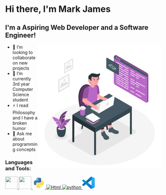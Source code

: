 # **Hi there, I'm Mark James**

## I'm a Aspiring Web Developer and a Software Engineer! 


<img align="right" src="https://raw.githubusercontent.com/cadornajansen/cadornajansen/main/Code%20typing-amico%20(1).png" alt="mj" height="400" />

- 🔭 I’m looking to collaborate on new projects
- 🌱 I’m currently 3rd year Computer Science student
- ⚡ I read Philosophy and I have a broken humor
- 💬 Ask me about programming concepts
  
<h3 align="left">Languages and Tools: </h3>

   
<p align="left"> <a href="https://www.java.com" target="_blank"> 
 <a href="https://dotnet.microsoft.com/en-us/learntocode" target="_blank"> <img src="https://upload.wikimedia.org/wikipedia/commons/thumb/b/bd/Logo_C_sharp.svg/1200px-Logo_C_sharp.svg.png" width="40" height="40"/> </a>    
 <a href="https://www.w3schools.com/js/default.asp" target="_blank"> <img src="https://www.freepnglogos.com/uploads/javascript-png/png-javascript-badge-picture-8.png" width="40" height="40"/> </a>    
<a href="https://www.python.org" target="_blank"> <img src="https://raw.githubusercontent.com/devicons/devicon/master/icons/python/python-original.svg" alt="python" width="40" height="40"/> </a> 
<a href="https://www.w3schools.com/html/html_intro.asp" target="_blank"> <img src="https://www.cnet.com/a/img/resize/39e05dbff495f3ecbf044772f45baf993b92890a/hub/2011/01/18/6ee1f979-f0f7-11e2-8c7c-d4ae52e62bcc/HTML5_Logo_550px.png?auto=webp&fit=crop&height=900&width=1200" alt="Html" width="40" height="40"/> </a> 
<a href="https://www.w3schools.com/w3css/defaulT.asp" target="_blank"> <img src="https://cdn-icons-png.flaticon.com/512/919/919826.png" alt="python" width="40" height="40"/> </a> 
<a href="https://code.visualstudio.com/" target="_blank"> <img src="https://raw.githubusercontent.com/devicons/devicon/master/icons/vscode/vscode-original.svg" alt="vscode" width="40" height="40"/> </a>
